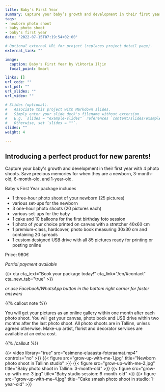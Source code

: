 ```yaml
---
title: Baby's First Year
summary: Capture your baby’s growth and development in their first year with 4 photo shoots. Save precious memories for when they are a newborn, 3-month-old, 6-month-old, and 1-year-old.
tags:
- newborn photo shoot
- baby photo shoot
- baby's first year
date: "2022-07-15T07:19:54+02:00"

# Optional external URL for project (replaces project detail page).
external_link: ""

image:
  caption: Baby's First Year by Viktoria Iljin
  focal_point: Smart

links: []
url_code: ""
url_pdf: ""
url_slides: ""
url_video: ""

# Slides (optional).
#   Associate this project with Markdown slides.
#   Simply enter your slide deck's filename without extension.
#   E.g. `slides = "example-slides"` references `content/slides/example-slides.md`.
#   Otherwise, set `slides = ""`.
slides: ""
weight: 4

---
```

## Introducing a perfect product for new parents!

Capture your baby's growth and development in their first year with 4 photo shoots. Save precious memories for when they are a newborn, 3-month-old, 6-month-old, and 1-year-old.

Baby's First Year package includes

* 1 three-hour photo shoot of your newborn (25 pictures)
* various set-ups for the newborn
* 3 one-hour photo shoots (20 pictures each)
* various set-ups for the baby
* 1 cake and 10 balloons for the first birthday foto session
* 1 photo of your choice printed on canvas with a stretcher 40x60 cm
* 1 premium-class, hardcover, photo book measuring 30x30 cm and containing 20 spreads
* 1 custom designed USB drive with all 85 pictures ready for printing or posting online


Price: 980€

_Partial payment available_

{{< cta cta_text="Book your package today!" cta_link="/en/#contact" cta_new_tab="true" >}}

_or use Facebook/WhatsApp button in the bottom right corner for faster answers_

{{% callout note %}}

You will get your pictures as an online gallery within one month after each photo shoot. You will get your canvas, photo book and USB drive within two months after the last photo shoot. All photo shoots are in Tallinn, unless agreed otherwise. Make-up artist, florist and decorator services are available at an extra cost.

{{% /callout %}}

{{< video library="true" src="esimene-eluaasta-fotoraamat.mp4" controls="no" >}}
{{< figure src="grow-up-with-me-1.jpg" title="Newborn photo shoot in Tallinn studio" >}}
{{< figure src="grow-up-with-me-2.jpg" title="Baby photo shoot in Tallinn: 3-month-old" >}}
{{< figure src="grow-up-with-me-3.jpg" title="Baby studio session: 6-month-old" >}}
{{< figure src="grow-up-with-me-4.jpg" title="Cake smash photo shoot in studio: 1-year-old" >}}